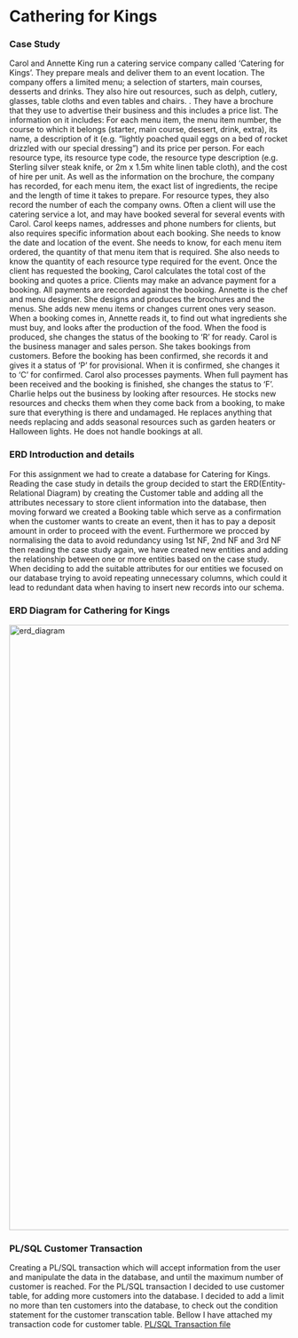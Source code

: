 # Cathering for Kings

### Case Study

Carol and Annette King run a catering service company called ‘Catering for Kings’. They prepare meals and deliver them to an event location. The company offers a limited menu; a selection of starters, main courses, desserts and drinks. They also hire out resources, such as delph, cutlery, glasses, table cloths and even tables and chairs. . They have a brochure that they use to advertise their business and this includes a price list. The information on it includes:
For each menu item, the menu item number, the course to which it belongs (starter, main course, dessert, drink, extra), its name, a description of it (e.g. “lightly poached quail eggs on a bed of rocket drizzled with our special dressing”) and its price per person.
For each resource type, its resource type code, the resource type description (e.g. Sterling silver steak knife, or 2m x 1.5m white linen table cloth), and the cost of hire per unit.
As well as the information on the brochure, the company has recorded, for each menu item, the exact list of ingredients, the recipe and the length of time it takes to prepare. For resource types, they also record the number of each the company owns.
Often a client will use the catering service a lot, and may have booked several for several events with Carol. Carol keeps names, addresses and phone numbers for clients, but also requires specific information about each booking. She needs to know the date and location of the event. She needs to know, for each menu item ordered, the quantity of that menu item that is required. She also needs to know the quantity of each resource type required for the event.
Once the client has requested the booking, Carol calculates the total cost of the booking and quotes a price. Clients may make an advance payment for a booking. All payments are recorded against the booking.
Annette is the chef and menu designer. She designs and produces the brochures and the menus. She adds new menu items or changes current ones very season. When a booking comes in, Annette reads it, to find out what ingredients she must buy, and looks after the production of the food. When the food is produced, she changes the status of the booking to ‘R’ for ready.
Carol is the business manager and sales person. She takes bookings from customers. Before the booking has been confirmed, she records it and gives it a status of ‘P’ for provisional. When it is confirmed, she changes it to ‘C’ for confirmed. Carol also processes payments. When full payment has been received and the booking is finished, she changes the status to ‘F’.
Charlie helps out the business by looking after resources. He stocks new resources and checks them when they come back from a booking, to make sure that everything is there and undamaged. He replaces anything that needs replacing and adds seasonal resources such as garden heaters or Halloween lights. He does not handle bookings at all.

### ERD Introduction and details

For this assignment we had to create a database for Catering for Kings. Reading the case study in details the group decided to start the ERD(Entity-Relational Diagram) by creating the Customer table and adding all the attributes necessary to store client information into the database, then moving forward we created a Booking table which serve as a confirmation when the customer wants to create an event, then it has to pay a deposit amount in order to proceed with the event. Furthermore we procced by normalising the data to avoid redundancy using 1st NF, 2nd NF and 3rd NF then reading the case study again, we have created new entities and adding the relationship between one or more entities based on the case study. When deciding to add the suitable attributes for our entities we focused on our database trying to avoid repeating unnecessary columns, which could it lead to redundant data when having to insert new records into our schema. 

### ERD Diagram for Cathering for Kings

<img width="1090" alt="erd_diagram" src="https://user-images.githubusercontent.com/22156333/48663237-19d8f900-ea85-11e8-9ad4-9cdd59c48486.png">

### PL/SQL Customer Transaction

Creating a PL/SQL transaction which will accept information from the user and manipulate the data in the database, and until the maximum number of customer is reached.
For the PL/SQL transaction I decided to use customer table, for adding more customers into the database.  I decided to add a limit no more than ten customers into the database, to check out the condition statement for the customer transcation table. Bellow I have attached my transaction code for customer table. [PL/SQL Transaction file](https://github.com/IosifDobos/CatheringForKings/blob/master/transaction.sql)
